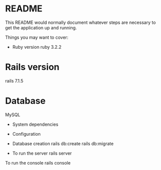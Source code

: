 # README

This README would normally document whatever steps are necessary to get the
application up and running.

Things you may want to cover:

* Ruby version
 ruby 3.2.2

# Rails version
 rails 7.1.5

# Database
  MySQL

* System dependencies

* Configuration

* Database creation
  rails db:create
  rails db:migrate

* To run the server
rails server

To run the console
rails console
